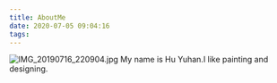 ```yaml
---
title: AboutMe
date: 2020-07-05 09:04:16
tags:
---
```


![IMG_20190716_220904.jpg](https://i.loli.net/2020/07/05/ZyVlu7h4YUzDQEe.jpg)
My name is Hu Yuhan.I like painting and designing.